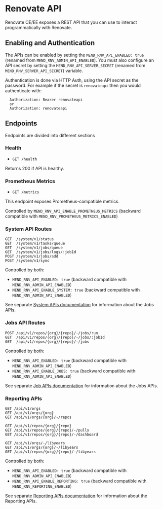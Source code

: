 # Renovate API

Renovate CE/EE exposes a REST API that you can use to interact programmatically with Renovate.

## Enabling and Authentication

The APIs can be enabled by setting the `MEND_RNV_API_ENABLED: true` (renamed from `MEND_RNV_ADMIN_API_ENABLED`).
You must also configure an API secret by setting the `MEND_RNV_API_SERVER_SECRET` (renamed from `MEND_RNV_SERVER_API_SECRET`) variable.

Authentication is done via HTTP Auth, using the API secret as the password.
For example if the secret is `renovateapi` then you would authenticate with:

```
  Authorization: Bearer renovateapi
  or
  Authorization: renovateapi
```

## Endpoints

Endpoints are divided into different sections

### Health

* `GET /health`

Returns 200 if API is healthy.

### Prometheus Metrics

* `GET /metrics`

This endpoint exposes Prometheus-compatible metrics.

Controlled by `MEND_RNV_API_ENABLE_PROMETHEUS_METRICS` (backward compatible with `MEND_RNV_PROMETHEUS_METRICS_ENABLED`)

### System API Routes

```
GET  /system/v1/status
GET  /system/v1/tasks/queue
GET  /system/v1/jobs/queue
GET  /system/v1/jobs/logs/:jobId
POST /system/v1/jobs/add
POST /system/v1/sync
```

Controlled by both:
* `MEND_RNV_API_ENABLED: true`  (backward compatible with `MEND_RNV_ADMIN_API_ENABLED`)
* `MEND_RNV_API_ENABLE_SYSTEM: true` (backward compatible with `MEND_RNV_ADMIN_API_ENABLED`)


See separate [System APIs documentation](api-system.md) for information about the Jobs APIs.

### Jobs API Routes

```
POST /api/v1/repos/{org}/{repo}/-/jobs/run
GET  /api/v1/repos/{org}/{repo}/-/jobs/:jobId
GET  /api/v1/repos/{org}/{repo}/-/jobs
```

Controlled by both:
* `MEND_RNV_API_ENABLED: true`  (backward compatible with `MEND_RNV_ADMIN_API_ENABLED`)
* `MEND_RNV_API_ENABLE_JOBS: true` (backward compatible with `MEND_RNV_ADMIN_API_ENABLED`)


See separate [Job APIs documentation](api-jobs.md) for information about the Jobs APIs.


### Reporting APIs

```
GET /api/v1/orgs
GET /api/v1/orgs/{org}
GET /api/v1/orgs/{org}/-/repos

GET /api/v1/repos/{org}/{repo}
GET /api/v1/repos/{org}/{repo}/-/pulls
GET /api/v1/repos/{org}/{repo}/-/dashboard

GET /api/v1/orgs/-/libyears
GET /api/v1/orgs/{org}/-/libyears
GET /api/v1/repos/{org}/{repo}/-/libyears
```

Controlled by both:
* `MEND_RNV_API_ENABLED: true` (backward compatible with `MEND_RNV_ADMIN_API_ENABLED`)
* `MEND_RNV_API_ENABLE_REPORTING: true` (backward compatible with `MEND_RNV_REPORTING_ENABLED`)

See separate [Reporting APIs documentation](api-reporting.md) for information about the Reporting APIs.
